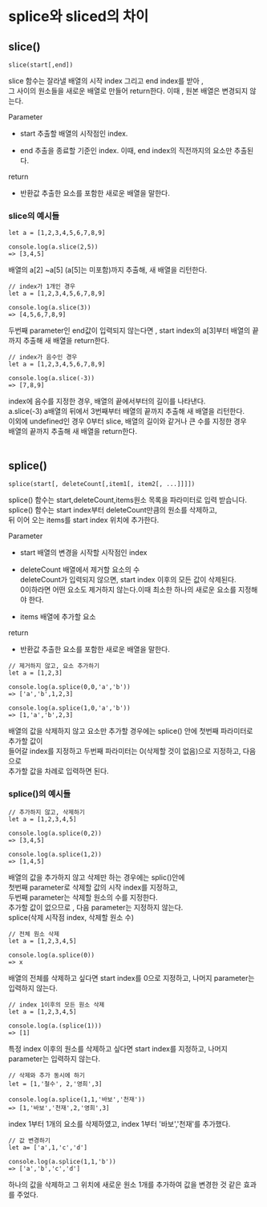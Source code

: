 # splice와 sliced의 차이

## slice()

```JS
slice(start[,end])
```

 slice 함수는 잘라낼 배열의 시작 index 그리고 end index를 받아 ,</br>
  그 사이의 원소들을 새로운 배열로 만들어 return한다. 이때 , 원본 배열은 변경되지 않는다.

Parameter

- start
  추출할 배열의 시작점인 index.

- end
  추출을 종료할 기준인 index.
  이때, end index의 직전까지의 요소만 추출된다.

return

- 반환값
  추출한 요소를 포함한 새로운 배열을 말한다.

### slice의 예시들

```JS
let a = [1,2,3,4,5,6,7,8,9]

console.log(a.slice(2,5))
=> [3,4,5]
```

배열의 a[2] ~a[5] (a[5]는 미포함)까지 추출해, 새 배열을 리턴한다.

```JS
// index가 1개인 경우
let a = [1,2,3,4,5,6,7,8,9]

console.log(a.slice(3))
=> [4,5,6,7,8,9]
```

두번째 parameter인 end값이 입력되지 않는다면 , start index의 a[3]부터 배열의 끝까지 추출해
새 배열을 return한다.

```JS
// index가 음수인 경우
let a = [1,2,3,4,5,6,7,8,9]

console.log(a.slice(-3))
=> [7,8,9]
```

index에 음수를 지정한 경우, 배열의 끝에서부터의 길이를 나타낸다.</br>
a.slice(-3) a배열의 뒤에서 3번째부터 배열의 끝까지 추출해 새 배열을 리턴한다.</br>
이외에 undefined인 경우 0부터 slice, 배열의 길이와 같거나 큰 수를 지정한 경우</br>
배열의 끝까지 추출해 새 배열을 return한다.
</br>
</br>

## splice()

```JS
splice(start[, deleteCount[,item1[, item2[, ...]]]])
```

splice() 함수는 start,deleteCount,items원소 목록을 파라미터로 입력 받습니다.</br>
splice() 함수는 start index부터 deleteCount만큼의 원소를 삭제하고,</br>
뒤 이어 오는 items를 start index 위치에 추가한다.

Parameter

- start
  배열의 변경을 시작할 시작점인 index

- deleteCount
  배열에서 제거할 요소의 수</br>
  deleteCount가 입력되지 않으면, start index 이후의 모든 값이 삭제된다.</br>
  0이하라면 어떤 요소도 제거하지 않는다.이때 최소한 하나의 새로운 요소를 지정해야 한다.</br>

- items
  배열에 추가할 요소

return

- 반환값
  추출한 요소를 포함한 새로운 배열을 말한다.

```JS
// 제거하지 않고, 요소 추가하기
let a = [1,2,3]

console.log(a.splice(0,0,'a','b'))
=> ['a','b',1,2,3]

console.log(a.splice(1,0,'a','b'))
=> [1,'a','b',2,3]
```

배열의 값을 삭제하지 않고 요소만 추가할 경우에는 splice() 안에 첫번째 파라미터로 추가할 값이</br>
들어갈 index를 지정하고 두번째 파라미터는 0(삭제할 것이 없음)으로 지정하고, 다음으로</br>
추가할 값을 차례로 입력하면 된다.

### splice()의 예시들

```JS
// 추가하지 않고, 삭제하기
let a = [1,2,3,4,5]

console.log(a.splice(0,2))
=> [3,4,5]

console.log(a.splice(1,2))
=> [1,4,5]
```

배열의 값을 추가하지 않고 삭제만 하는 경우에는 splic()안에</br>
첫번째 parameter로 삭제할 값의 시작 index를 지정하고,</br>
두번째 parameter는 삭제할 원소의 수를 지정한다.
</br>
추가할 값이 없으므로 , 다음 parameter는 지정하지 않는다.</br>
splice(삭제 시작점 index, 삭제할 원소 수)

```JS
// 전체 원소 삭제
let a = [1,2,3,4,5]

console.log(a.splice(0))
=> x
```

배열의 전체를 삭제하고 싶다면 start index를 0으로 지정하고, 나머지 parameter는 입력하지 않는다.

```JS
// index 1이후의 모든 원소 삭제
let a = [1,2,3,4,5]

console.log(a.(splice(1)))
=> [1]
```

특정 index 이후의 원소를 삭제하고 싶다면 start index를 지정하고, 나머지 parameter는 입력하지 않는다.

```JS
// 삭제와 추가 동시에 하기
let = [1,'철수', 2,'영희',3]

console.log(a.splice(1,1,'바보','천재'))
=> [1,'바보','천재',2,'영희',3]
```

index 1부터 1개의 요소를 삭제하였고, index 1부터 '바보','천재'를 추가했다.

```JS
// 값 변경하기
let a= ['a',1,'c','d']

console.log(a.splice(1,1,'b'))
=> ['a','b','c','d']
```

하나의 값을 삭제하고 그 위치에 새로운 원소 1개를 추가하여 값을 변경한 것 같은 효과를 주었다.
